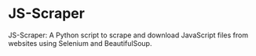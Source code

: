 # JS-Scraper
JS-Scraper: A Python script to scrape and download JavaScript files from websites using Selenium and BeautifulSoup.

